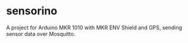 # sensorino
A project for Arduino MKR 1010 with MKR ENV Shield and GPS, sending sensor data over Mosquitto.
